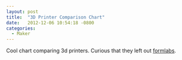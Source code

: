 ```yaml
---
layout: post
title:  "3D Printer Comparison Chart"
date:   2012-12-06 10:54:18 -0800
categories:
  - Maker
---
```


Cool chart comparing 3d printers. Curious that they left out  [formlabs](http://formlabs.com).
